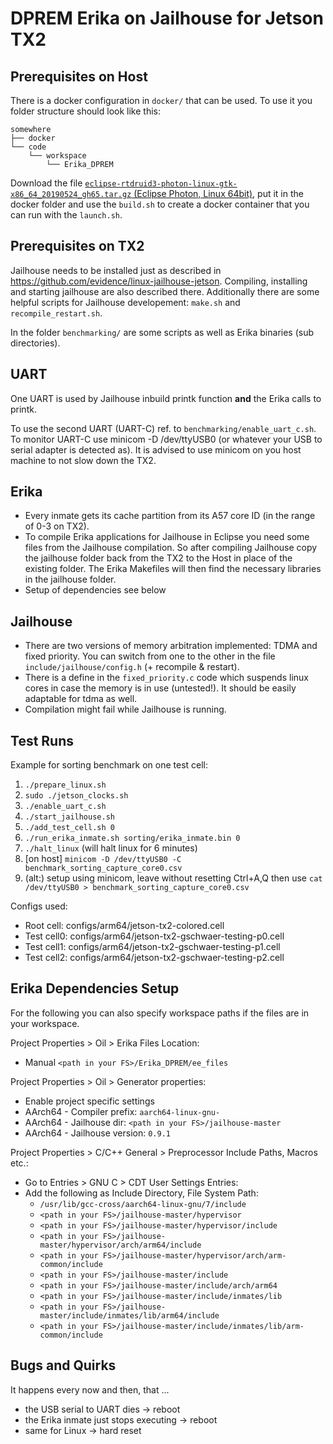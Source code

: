 DPREM Erika on Jailhouse for Jetson TX2
=======================================


Prerequisites on Host
---------------------

There is a docker configuration in `docker/` that can be used. To use it you folder structure should look like this:
```
somewhere
├── docker
└── code
    └── workspace
        └── Erika_DPREM
```
Download the file [`eclipse-rtdruid3-photon-linux-gtk-x86_64_20190524_gh65.tar.gz` (Eclipse Photon, Linux 64bit)](https://www.erika-enterprise.com/index.php/download/erika-v3-download.html), put it in the docker folder and use the `build.sh` to create a docker container that you can run with the `launch.sh`.


Prerequisites on TX2
--------------------

Jailhouse needs to be installed just as described in <https://github.com/evidence/linux-jailhouse-jetson>.
Compiling, installing and starting jailhouse are also described there. Additionally there are some helpful scripts for Jailhouse developement: `make.sh` and `recompile_restart.sh`.

In the folder `benchmarking/` are some scripts as well as Erika binaries (sub directories).


UART
----

One UART is used by Jailhouse inbuild printk function __and__ the Erika calls to printk.

To use the second UART (UART-C) ref. to `benchmarking/enable_uart_c.sh`. To monitor UART-C use minicom -D /dev/ttyUSB0 (or whatever your USB to serial adapter is detected as). It is advised to use minicom on you host machine to not slow down the TX2.


Erika
-----

* Every inmate gets its cache partition from its A57 core ID (in the range of 0-3 on TX2).
* To compile Erika applications for Jailhouse in Eclipse you need some files from the Jailhouse compilation. So after compiling Jailhouse copy the jailhouse folder back from the TX2 to the Host in place of the existing folder. The Erika Makefiles will then find the necessary libraries in the jailhouse folder.
* Setup of dependencies see below


Jailhouse
---------

* There are two versions of memory arbitration implemented: TDMA and fixed priority. You can switch from one to the other in the file `include/jailhouse/config.h` (+ recompile & restart).
* There is a define in the `fixed_priority.c` code which suspends linux cores in case the memory is in use (untested!). It should be easily adaptable for tdma as well.
* Compilation might fail while Jailhouse is running.


Test Runs
---------

Example for sorting benchmark on one test cell:
1. `./prepare_linux.sh`
1. `sudo ./jetson_clocks.sh`
1. `./enable_uart_c.sh`
1. `./start_jailhouse.sh`
1. `./add_test_cell.sh 0`
1. `./run_erika_inmate.sh sorting/erika_inmate.bin 0`
1. `./halt_linux` (will halt linux for 6 minutes)
1. [on host] `minicom -D /dev/ttyUSB0 -C benchmark_sorting_capture_core0.csv`
1. (alt:) setup using minicom, leave without resetting Ctrl+A,Q then use `cat /dev/ttyUSB0 > benchmark_sorting_capture_core0.csv`

Configs used:

* Root cell: configs/arm64/jetson-tx2-colored.cell
* Test cell0: configs/arm64/jetson-tx2-gschwaer-testing-p0.cell
* Test cell1: configs/arm64/jetson-tx2-gschwaer-testing-p1.cell
* Test cell2: configs/arm64/jetson-tx2-gschwaer-testing-p2.cell


Erika Dependencies Setup
------------------------

For the following you can also specify workspace paths if the files are in your workspace.

Project Properties > Oil > Erika Files Location:

* Manual `<path in your FS>/Erika_DPREM/ee_files`

Project Properties > Oil > Generator properties:

* Enable project specific settings
* AArch64 - Compiler prefix: `aarch64-linux-gnu-`
* AArch64 - Jailhouse dir: `<path in your FS>/jailhouse-master`
* AArch64 - Jailhouse version: `0.9.1`

Project Properties > C/C++ General > Preprocessor Include Paths, Macros etc.:

* Go to Entries > GNU C > CDT User Settings Entries:
* Add the following as Include Directory, File System Path:
	* `/usr/lib/gcc-cross/aarch64-linux-gnu/7/include`
	* `<path in your FS>/jailhouse-master/hypervisor`
	* `<path in your FS>/jailhouse-master/hypervisor/include`
	* `<path in your FS>/jailhouse-master/hypervisor/arch/arm64/include`
	* `<path in your FS>/jailhouse-master/hypervisor/arch/arm-common/include`
	* `<path in your FS>/jailhouse-master/include`
	* `<path in your FS>/jailhouse-master/include/arch/arm64`
	* `<path in your FS>/jailhouse-master/include/inmates/lib`
	* `<path in your FS>/jailhouse-master/include/inmates/lib/arm64/include`
	* `<path in your FS>/jailhouse-master/include/inmates/lib/arm-common/include`


Bugs and Quirks
---------------

It happens every now and then, that ...
* the USB serial to UART dies -> reboot
* the Erika inmate just stops executing -> reboot
* same for Linux -> hard reset
